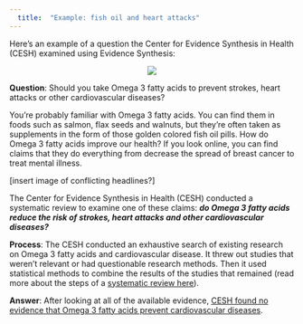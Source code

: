```yaml
---
  title:  "Example: fish oil and heart attacks"
---
```


Here’s an example of a question the Center for Evidence Synthesis in Health (CESH) examined using Evidence Synthesis:


<center>
<img src="{{site.baseurl}}/img/fishoil.jpg" >
</center>


**Question**: Should you take Omega 3 fatty acids to prevent strokes, heart attacks or other cardiovascular diseases? 

You’re probably familiar with Omega 3 fatty acids. You can find them in foods such as salmon, flax seeds and walnuts, but they’re often taken as supplements in the form of those golden colored fish oil pills. How do Omega 3 fatty acids improve our health? If you look online, you can find claims that they do everything from decrease the spread of breast cancer to treat mental illness. 


[insert image of conflicting headlines?]

The Center for Evidence Synthesis in Health (CESH) conducted a systematic review to examine one of these claims: ***do Omega 3 fatty acids reduce the risk of strokes, heart attacks and other cardiovascular diseases?*** 

**Process**: The CESH conducted an exhaustive search of existing research on Omega 3 fatty acids and cardiovascular disease. It threw out studies that weren’t relevant or had questionable research methods. Then it used statistical methods to combine the results of the studies that remained (read more about the steps of a [systematic review here]()). 

**Answer**: After looking at all of the available evidence, [CESH found no evidence that Omega 3 fatty acids prevent cardiovascular diseases](https://www.effectivehealthcare.ahrq.gov/ehc/products/609/2262/fatty-acids-cardiovascular-disease-report-160913.pdf).

